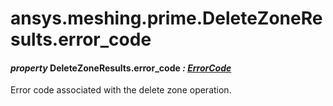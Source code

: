 # ansys.meshing.prime.DeleteZoneResults.error_code



#### *property* DeleteZoneResults.error_code *: [ErrorCode](ansys.meshing.prime.ErrorCode.md#ansys.meshing.prime.ErrorCode)*

Error code associated with the delete zone operation.

<!-- !! processed by numpydoc !! -->
